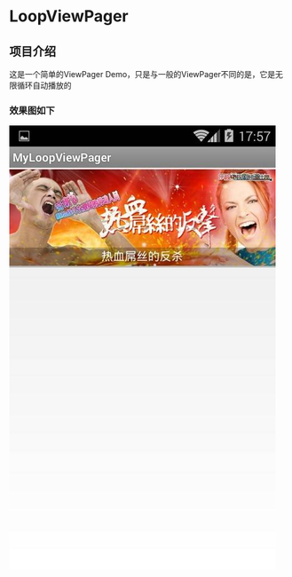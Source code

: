 # LoopViewPager

## 项目介绍
这是一个简单的ViewPager Demo，只是与一般的ViewPager不同的是，它是无限循环自动播放的

### 效果图如下

![](img-storage/image1.jpg)

